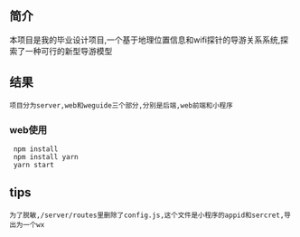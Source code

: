 ##   简介
  
  本项目是我的毕业设计项目,一个基于地理位置信息和wifi探针的导游关系系统,探索了一种可行的新型导游模型


##  结果
	
	项目分为server,web和weguide三个部分,分别是后端,web前端和小程序

###  web使用
	 npm install
	 npm install yarn
	 yarn start

##	tips
	为了脱敏,/server/routes里删除了config.js,这个文件是小程序的appid和sercret,导出为一个wx
